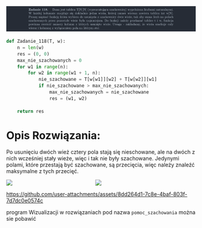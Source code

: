 <picture>
  <source srcset="../../srt/zbior_zadan/118.png" media="(prefers-color-scheme: light)">
  <source srcset="../../srt/zbior_zadan/black_118.png" media="(prefers-color-scheme: dark)">
  <img src="../../srt/zbior_zadan/black_118.png" alt="zadanie 118">
</picture>

```python
def Zadanie_118(T, w):
    n = len(w)
    res = (0, 0)
    max_nie_szachowanych = 0
    for w1 in range(n):
        for w2 in range(w1 + 1, n):
            nie_szachowane = T[w[w1]][w2] + T[w[w2]][w1]
            if nie_szachowane > max_nie_szachowanych:
                max_nie_szachowanych = nie_szachowane
                res = (w1, w2)

    return res
```
# Opis Rozwiązania:

Po usunięciu dwóch wież cztery pola stają się nieschowane, ale na dwóch z nich wcześniej stały wieże, więc i tak nie były szachowane. Jedynymi polami, które przestają być szachowane, są przecięcia, więc należy znaleźć maksymalne z tych przecięć.

<div style="display: flex; gap: 10px;">
    <img src="https://github.com/user-attachments/assets/5061a29d-f6b5-4b29-a7f4-3c56a153266e" style="width: 45%; height: auto;">
    <img src="https://github.com/user-attachments/assets/68d3df5a-5610-4fc9-9e45-b79141295649" style="width: 45%; height: auto;">
</div>

https://github.com/user-attachments/assets/8dd264d1-7c8e-4baf-803f-7d7dc0e0574c

program Wizualizacji w rozwiązaniach pod nazwa `pomoc_szachowania` można sie pobawić


